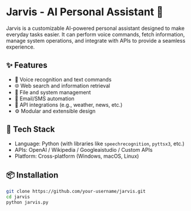 # Jarvis - AI Personal Assistant 🤖

Jarvis is a customizable AI-powered personal assistant designed to make everyday tasks easier. 
It can perform voice commands, fetch information, manage system operations, and integrate with APIs 
to provide a seamless experience.

## ✨ Features
- 🎤 Voice recognition and text commands
- 🌐 Web search and information retrieval
- 📂 File and system management
- 📧 Email/SMS automation
- 🔗 API integrations (e.g., weather, news, etc.)
- ⚙️ Modular and extensible design

## 🚀 Tech Stack
- Language: Python (with libraries like `speechrecognition`, `pyttsx3`, etc.)
- APIs: OpenAI / Wikipedia / Googleaistudio / Custom APIs 
- Platform: Cross-platform (Windows, macOS, Linux)

## 📦 Installation
```bash
git clone https://github.com/your-username/jarvis.git
cd jarvis
python jarvis.py
